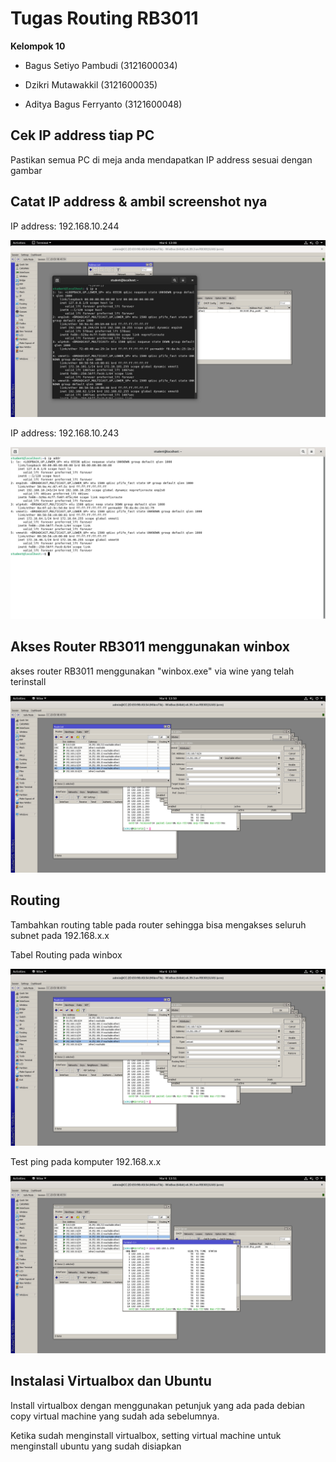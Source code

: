 
# Tugas Routing RB3011

**Kelompok 10** 

- Bagus Setiyo Pambudi (3121600034)

- Dzikri Mutawakkil (3121600035)

- Aditya Bagus Ferryanto (3121600048)





## Cek IP address tiap PC

Pastikan semua PC di meja anda mendapatkan IP address sesuai dengan gambar

## Catat IP address & ambil screenshot nya

IP address: 192.168.10.244

<img src="screenshot/ip1.jpg">

IP address: 192.168.10.243

<img src="screenshot/ip2.jpg">

## Akses Router RB3011 menggunakan winbox

akses router RB3011 menggunakan "winbox.exe" via wine yang telah terinstall

<img src="screenshot/routing.jpg">

## Routing

Tambahkan routing table pada router sehingga bisa mengakses seluruh subnet pada 192.168.x.x

Tabel Routing pada winbox

<img src="screenshot/routing.jpg">

Test ping pada komputer 192.168.x.x

<img src="screenshot/test ping.jpg">

## Instalasi Virtualbox dan Ubuntu

Install virtualbox dengan menggunakan petunjuk yang ada pada debian copy virtual machine yang sudah ada sebelumnya.


Ketika sudah menginstall virtualbox, setting virtual machine untuk menginstall ubuntu yang sudah disiapkan






